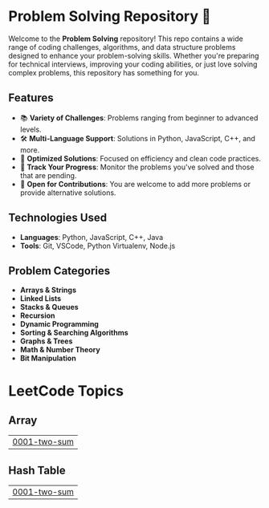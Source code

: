 
# Problem Solving Repository 🧠

Welcome to the **Problem Solving** repository! This repo contains a wide range of coding challenges, algorithms, and data structure problems designed to enhance your problem-solving skills. Whether you're preparing for technical interviews, improving your coding abilities, or just love solving complex problems, this repository has something for you.


## Features

- 📚 **Variety of Challenges**: Problems ranging from beginner to advanced levels.
- 🛠️ **Multi-Language Support**: Solutions in Python, JavaScript, C++, and more.
- 🧩 **Optimized Solutions**: Focused on efficiency and clean code practices.
- 🔄 **Track Your Progress**: Monitor the problems you've solved and those that are pending.
- 🤝 **Open for Contributions**: You are welcome to add more problems or provide alternative solutions.

## Technologies Used

- **Languages**: Python, JavaScript, C++, Java
- **Tools**: Git, VSCode, Python Virtualenv, Node.js
  

## Problem Categories

- **Arrays & Strings**
- **Linked Lists**
- **Stacks & Queues**
- **Recursion**
- **Dynamic Programming**
- **Sorting & Searching Algorithms**
- **Graphs & Trees**
- **Math & Number Theory**
- **Bit Manipulation**



<!---LeetCode Topics Start-->
# LeetCode Topics
## Array
|  |
| ------- |
| [0001-two-sum](https://github.com/abdo0302/Problem-Solving/tree/master/0001-two-sum) |
## Hash Table
|  |
| ------- |
| [0001-two-sum](https://github.com/abdo0302/Problem-Solving/tree/master/0001-two-sum) |
<!---LeetCode Topics End-->